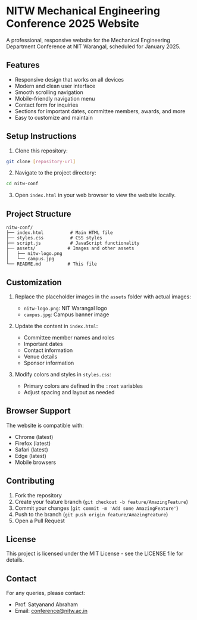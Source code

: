 # NITW Mechanical Engineering Conference 2025 Website

A professional, responsive website for the Mechanical Engineering Department Conference at NIT Warangal, scheduled for January 2025.

## Features

- Responsive design that works on all devices
- Modern and clean user interface
- Smooth scrolling navigation
- Mobile-friendly navigation menu
- Contact form for inquiries
- Sections for important dates, committee members, awards, and more
- Easy to customize and maintain

## Setup Instructions

1. Clone this repository:
```bash
git clone [repository-url]
```

2. Navigate to the project directory:
```bash
cd nitw-conf
```

3. Open `index.html` in your web browser to view the website locally.

## Project Structure

```
nitw-conf/
├── index.html          # Main HTML file
├── styles.css          # CSS styles
├── script.js           # JavaScript functionality
├── assets/            # Images and other assets
│   ├── nitw-logo.png
│   └── campus.jpg
└── README.md          # This file
```

## Customization

1. Replace the placeholder images in the `assets` folder with actual images:
   - `nitw-logo.png`: NIT Warangal logo
   - `campus.jpg`: Campus banner image

2. Update the content in `index.html`:
   - Committee member names and roles
   - Important dates
   - Contact information
   - Venue details
   - Sponsor information

3. Modify colors and styles in `styles.css`:
   - Primary colors are defined in the `:root` variables
   - Adjust spacing and layout as needed

## Browser Support

The website is compatible with:
- Chrome (latest)
- Firefox (latest)
- Safari (latest)
- Edge (latest)
- Mobile browsers

## Contributing

1. Fork the repository
2. Create your feature branch (`git checkout -b feature/AmazingFeature`)
3. Commit your changes (`git commit -m 'Add some AmazingFeature'`)
4. Push to the branch (`git push origin feature/AmazingFeature`)
5. Open a Pull Request

## License

This project is licensed under the MIT License - see the LICENSE file for details.

## Contact

For any queries, please contact:
- Prof. Satyanand Abraham
- Email: conference@nitw.ac.in 